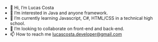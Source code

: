 - 👋 Hi, I’m Lucas Costa
- 👀 I’m interested in Java and anyone framework.
- 🌱 I’m currently learning Javascript, C#, HTML/CSS in a technical high school.
- 💞️ I’m looking to collaborate on front-end and back-end.
- 📫 How to reach me lucascosta.developer@gmail.com

<!---
LucasCosta0011/LucasCosta0011 is a ✨ special ✨ repository because its `README.md` (this file) appears on your GitHub profile.
You can click the Preview link to take a look at your changes.
--->
